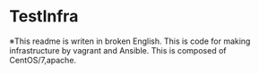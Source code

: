 # TestInfra
※This readme is writen in broken English.
This is code for making infrastructure by vagrant and Ansible.
This is composed of CentOS/7,apache.
